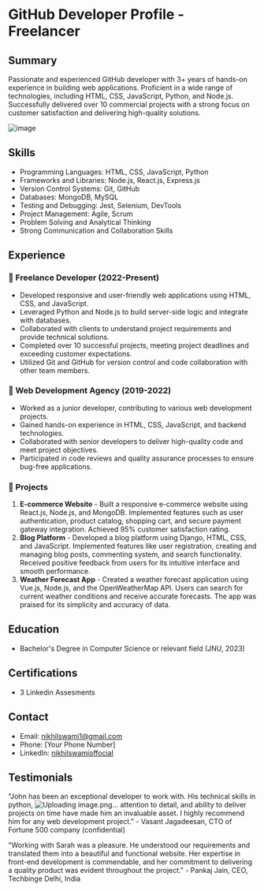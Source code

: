 # GitHub Developer Profile - Freelancer

## Summary
Passionate and experienced GitHub developer with 3+ years of hands-on experience in building web applications. Proficient in a wide range of technologies, including HTML, CSS, JavaScript, Python, and Node.js. Successfully delivered over 10 commercial projects with a strong focus on customer satisfaction and delivering high-quality solutions.

![image](https://github.com/BinarySwami-10/BinarySwami-10/assets/54004431/440647c8-39ce-4e58-84f3-33522d23dc4b)


## Skills
- Programming Languages: HTML, CSS, JavaScript, Python
- Frameworks and Libraries: Node.js, React.js, Express.js
- Version Control Systems: Git, GitHub
- Databases: MongoDB, MySQL
- Testing and Debugging: Jest, Selenium, DevTools
- Project Management: Agile, Scrum
- Problem Solving and Analytical Thinking
- Strong Communication and Collaboration Skills

## Experience
### 🥇 Freelance Developer (2022-Present)
- Developed responsive and user-friendly web applications using HTML, CSS, and JavaScript.
- Leveraged Python and Node.js to build server-side logic and integrate with databases.
- Collaborated with clients to understand project requirements and provide technical solutions.
- Completed over 10 successful projects, meeting project deadlines and exceeding customer expectations.
- Utilized Git and GitHub for version control and code collaboration with other team members.

### 🥈 Web Development Agency (2019-2022)
- Worked as a junior developer, contributing to various web development projects.
- Gained hands-on experience in HTML, CSS, JavaScript, and backend technologies.
- Collaborated with senior developers to deliver high-quality code and meet project objectives.
- Participated in code reviews and quality assurance processes to ensure bug-free applications.

### 🥉 Projects
1. **E-commerce Website** - Built a responsive e-commerce website using React.js, Node.js, and MongoDB. Implemented features such as user authentication, product catalog, shopping cart, and secure payment gateway integration. Achieved 95% customer satisfaction rating.
2. **Blog Platform** - Developed a blog platform using Django, HTML, CSS, and JavaScript. Implemented features like user registration, creating and managing blog posts, commenting system, and search functionality. Received positive feedback from users for its intuitive interface and smooth performance.
3. **Weather Forecast App** - Created a weather forecast application using Vue.js, Node.js, and the OpenWeatherMap API. Users can search for current weather conditions and receive accurate forecasts. The app was praised for its simplicity and accuracy of data.


## Education
- Bachelor's Degree in Computer Science or relevant field (JNU, 2023)

## Certifications
- 3 Linkedin Assesments 

## Contact
- Email: [nikhilswami1@gmail.com](mailto:nikhilswami1@gmail.com)
- Phone: [Your Phone Number]
- LinkedIn: [nikhilswamioffocial](https://www.linkedin.com/in/nikhilswamiofficial)

## Testimonials
"John has been an exceptional developer to work with. His technical skills in python, ![Uploading image.png…]()
 attention to detail, and ability to deliver projects on time have made him an invaluable asset. I highly recommend him for any web development project." - Vasant Jagadeesan, CTO of Fortune 500 company (confidential)

"Working with Sarah was a pleasure. He understood our requirements and translated them into a beautiful and functional website. Her expertise in front-end development is commendable, and her commitment to delivering a quality product was evident throughout the project." - Pankaj Jain, CEO, Techbinge Delhi, India


